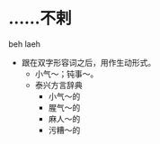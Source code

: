 # ……不剌
beh laeh
+ 跟在双字形容词之后，用作生动形式。
    - 小气～；钝事～。
  * 泰兴方言辞典
    - 小气～的
    - 腥气～的
    - 麻人～的
    - 污糟～的
